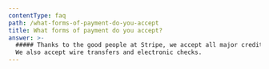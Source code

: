 ```yaml
---
contentType: faq
path: /what-forms-of-payment-do-you-accept
title: What forms of payment do you accept?
answer: >-
  ##### Thanks to the good people at Stripe, we accept all major credit cards.
  We also accept wire transfers and electronic checks.
---
```


